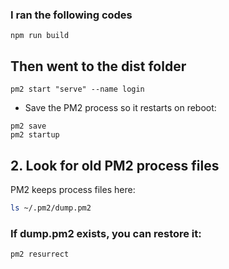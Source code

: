 ### I ran the following codes
```
npm run build
```
## Then went to the dist folder
```
pm2 start "serve" --name login
```
- Save the PM2 process so it restarts on reboot:
```
pm2 save
pm2 startup
```

## 2. Look for old PM2 process files

PM2 keeps process files here:

```bash
ls ~/.pm2/dump.pm2
```
### If dump.pm2 exists, you can restore it:
```
pm2 resurrect
```
